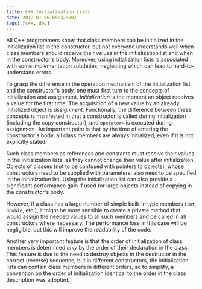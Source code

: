 ```yaml
---
title: C++ Initialization Lists
date: 2012-01-06T05:32:00Z
tags: [c++, dev]
---
```


All C++ programmers know that class members can be initialized in the initialization list in the constructor, but not everyone understands well when class members should receive their values in the initialization list and when in the constructor's body. Moreover, using initialization lists is associated with some implementation subtleties, neglecting which can lead to hard-to-understand errors.

To grasp the difference in the operation mechanism of the initialization list and the constructor's body, one must first turn to the concepts of initialization and assignment. _Initialization_ is the moment an object receives a value for the first time. The acquisition of a new value by an already initialized object is _assignment_. Functionally, the difference between these concepts is manifested in that a constructor is called during initialization (including the copy constructor), and `operator=` is executed during assignment. An important point is that by the time of entering the constructor's body, all class members are always initialized, even if it is not explicitly stated.

Such class members as references and constants must receive their values in the initialization lists, as they cannot change their value after initialization. Objects of classes (not to be confused with pointers to objects), whose constructors need to be supplied with parameters, also need to be specified in the initialization list. Using the initialization list can also provide a significant performance gain if used for large objects instead of copying in the constructor's body.

However, if a class has a large number of simple built-in type members (`int`, `double`, etc.), it might be more sensible to create a private method that would assign the needed values to all such members and be called in all constructors where necessary. The performance loss in this case will be negligible, but this will improve the readability of the code.

Another very important feature is that the order of initialization of class members is determined _only_ by the order of their declaration in the class. This feature is due to the need to destroy objects in the destructor in the correct (reverse) sequence, but in different constructors, the initialization lists can contain class members in different orders, so to simplify, a convention on the order of initialization identical to the order in the class description was adopted.
